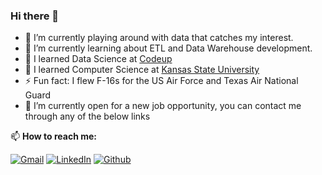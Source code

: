 ### Hi there 👋
- 🔭 I’m currently playing around with data that catches my interest.
- 🌱 I’m currently learning about ETL and Data Warehouse development.
- 📖 I learned Data Science at [Codeup](https://codeup.edu/program/data-science/)
- 📖 I learned Computer Science at [Kansas State University](https://k-state.edu/)
- ⚡ Fun fact: I flew F-16s for the US Air Force and Texas Air National Guard
- 🤔 I’m currently open for a new job opportunity, you can contact me through any of the below links

📫 **How to reach me:**

[![Gmail](https://img.shields.io/badge/Gmail-%23EA4335.svg?style=plastic&logo=gmail&logoColor=white)](mailto:corey.hermesch@gmail.com) [![LinkedIn](https://img.shields.io/badge/LinkedIn-%230A66C2.svg?style=plastic&logo=linkedin&logoColor=white)](https://www.linkedin.com/in/corey-hermesch/) [![Github](https://img.shields.io/badge/GitHub-%23181717.svg?style=plastic&logo=github&logoColor=white)](https://github.com/corey-hermesch)

<!--
**corey-hermesch/corey-hermesch** is a ✨ _special_ ✨ repository because its `README.md` (this file) appears on your GitHub profile.

Here are some ideas to get you started:


-->
